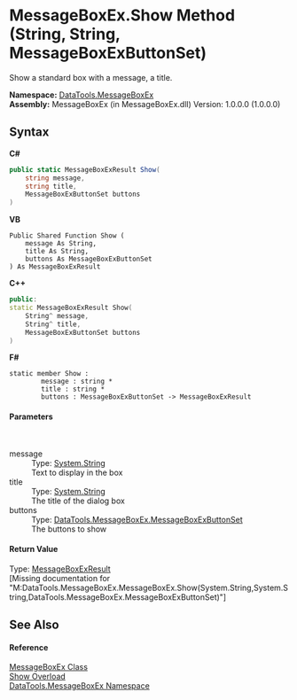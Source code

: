 # MessageBoxEx.Show Method (String, String, MessageBoxExButtonSet)
 

Show a standard box with a message, a title.

**Namespace:**&nbsp;<a href="2e83881a-7861-f510-1d85-b20875f0dcb4">DataTools.MessageBoxEx</a><br />**Assembly:**&nbsp;MessageBoxEx (in MessageBoxEx.dll) Version: 1.0.0.0 (1.0.0.0)

## Syntax

**C#**<br />
``` C#
public static MessageBoxExResult Show(
	string message,
	string title,
	MessageBoxExButtonSet buttons
)
```

**VB**<br />
``` VB
Public Shared Function Show ( 
	message As String,
	title As String,
	buttons As MessageBoxExButtonSet
) As MessageBoxExResult
```

**C++**<br />
``` C++
public:
static MessageBoxExResult Show(
	String^ message, 
	String^ title, 
	MessageBoxExButtonSet buttons
)
```

**F#**<br />
``` F#
static member Show : 
        message : string * 
        title : string * 
        buttons : MessageBoxExButtonSet -> MessageBoxExResult 

```


#### Parameters
&nbsp;<dl><dt>message</dt><dd>Type: <a href="https://docs.microsoft.com/dotnet/api/system.string" target="_blank">System.String</a><br />Text to display in the box</dd><dt>title</dt><dd>Type: <a href="https://docs.microsoft.com/dotnet/api/system.string" target="_blank">System.String</a><br />The title of the dialog box</dd><dt>buttons</dt><dd>Type: <a href="dfaadbd2-b25a-45ea-65f6-58f59b52afcb">DataTools.MessageBoxEx.MessageBoxExButtonSet</a><br />The buttons to show</dd></dl>

#### Return Value
Type: <a href="2b304ae3-c8f0-9ca0-11ef-bc5222b08b2a">MessageBoxExResult</a><br />\[Missing <returns> documentation for "M:DataTools.MessageBoxEx.MessageBoxEx.Show(System.String,System.String,DataTools.MessageBoxEx.MessageBoxExButtonSet)"\]

## See Also


#### Reference
<a href="d51d5a04-45d3-f370-b968-831a609ba604">MessageBoxEx Class</a><br /><a href="befd1aee-1d66-f992-80b8-8e51fc98ff5f">Show Overload</a><br /><a href="2e83881a-7861-f510-1d85-b20875f0dcb4">DataTools.MessageBoxEx Namespace</a><br />